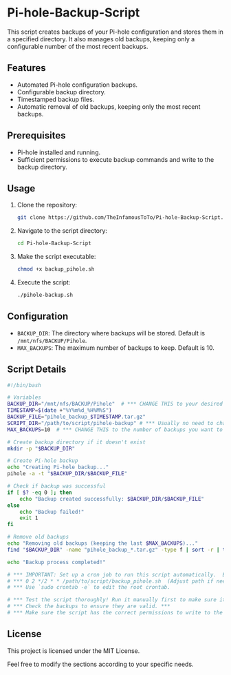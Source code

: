 # Pi-hole-Backup-Script

This script creates backups of your Pi-hole configuration and stores them in a specified directory. It also manages old backups, keeping only a configurable number of the most recent backups.

## Features
- Automated Pi-hole configuration backups.
- Configurable backup directory.
- Timestamped backup files.
- Automatic removal of old backups, keeping only the most recent backups.

## Prerequisites
- Pi-hole installed and running.
- Sufficient permissions to execute backup commands and write to the backup directory.

## Usage
1. Clone the repository:
   ```sh
   git clone https://github.com/TheInfamousToTo/Pi-hole-Backup-Script.git
   ```
2. Navigate to the script directory:
   ```sh
   cd Pi-hole-Backup-Script
   ```
3. Make the script executable:
   ```sh
   chmod +x backup_pihole.sh
   ```
4. Execute the script:
   ```sh
   ./pihole-backup.sh
   ```

## Configuration
- `BACKUP_DIR`: The directory where backups will be stored. Default is `/mnt/nfs/BACKUP/Pihole`.
- `MAX_BACKUPS`: The maximum number of backups to keep. Default is 10.

## Script Details
```bash
#!/bin/bash

# Variables
BACKUP_DIR="/mnt/nfs/BACKUP/Pihole"  # *** CHANGE THIS to your desired backup directory ***
TIMESTAMP=$(date +"%Y%m%d_%H%M%S")
BACKUP_FILE="pihole_backup_$TIMESTAMP.tar.gz"
SCRIPT_DIR="/path/to/script/pihole-backup" # *** Usually no need to change this, but it's good to define it ***
MAX_BACKUPS=10  # *** CHANGE THIS to the number of backups you want to keep ***

# Create backup directory if it doesn't exist
mkdir -p "$BACKUP_DIR"

# Create Pi-hole backup
echo "Creating Pi-hole backup..."
pihole -a -t "$BACKUP_DIR/$BACKUP_FILE"

# Check if backup was successful
if [ $? -eq 0 ]; then
    echo "Backup created successfully: $BACKUP_DIR/$BACKUP_FILE"
else
    echo "Backup failed!"
    exit 1
fi

# Remove old backups
echo "Removing old backups (keeping the last $MAX_BACKUPS)..."
find "$BACKUP_DIR" -name "pihole_backup_*.tar.gz" -type f | sort -r | tail -n +$((MAX_BACKUPS + 1)) | xargs rm -f

echo "Backup process completed!"

# *** IMPORTANT: Set up a cron job to run this script automatically.  Example (every 2 days at 2:00 AM):
# *** 0 2 */2 * * /path/to/script/backup_pihole.sh  (Adjust path if needed)
# *** Use `sudo crontab -e` to edit the root crontab.

# *** Test the script thoroughly! Run it manually first to make sure it's working as expected. ***
# *** Check the backups to ensure they are valid. ***
# *** Make sure the script has the correct permissions to write to the backup directory and run the `pihole` command. ***
```

## License
This project is licensed under the MIT License.

Feel free to modify the sections according to your specific needs.
